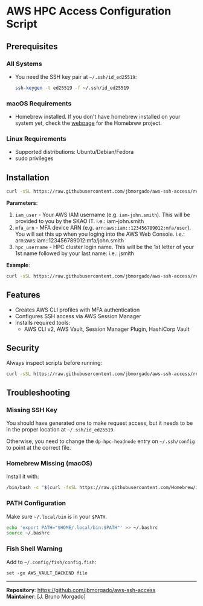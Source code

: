 # AWS HPC Access Configuration Script

## Prerequisites

### All Systems
- You need the SSH key pair at `~/.ssh/id_ed25519`:
  ```bash
  ssh-keygen -t ed25519 -f ~/.ssh/id_ed25519
  ```

### macOS Requirements
- Homebrew installed. If you don't have homebrew installed on your system yet, check the [webpage](https://brew.sh/) for the Homebrew project.

### Linux Requirements
- Supported distributions: Ubuntu/Debian/Fedora
- sudo privileges

## Installation
```bash
curl -sSL https://raw.githubusercontent.com/jbmorgado/aws-ssh-access/refs/heads/master/installer.sh | bash -s -- <iam_user> <mfa_arn> <hpc_username>
```

**Parameters**:
1. `iam_user` - Your AWS IAM username (e.g. `iam-john.smith`). This will be provided to you by the SKAO IT. i.e.: iam-john.smith
2. `mfa_arn` - MFA device ARN (e.g. `arn:aws:iam::123456789012:mfa/user`). You will set this up when you loging into the AWS Web Console. i.e.: arn:aws:iam::123456789012:mfa/john.smith
3. `hpc_username` - HPC cluster login name. This will be the 1st letter of your 1st name followed by your last name: i.e.: jsmith

**Example**:
```bash
curl -sSL https://raw.githubusercontent.com/jbmorgado/aws-ssh-access/refs/heads/master/installer.sh | bash -s -- iam-john.smith arn:aws:iam::123456789012:mfa/john.smith jsmith
```

## Features
- Creates AWS CLI profiles with MFA authentication
- Configures SSH access via AWS Session Manager
- Installs required tools:
  - AWS CLI v2, AWS Vault, Session Manager Plugin, HashiCorp Vault

## Security
Always inspect scripts before running:
```bash
curl -sSL https://raw.githubusercontent.com/jbmorgado/aws-ssh-access/refs/heads/master/installer.sh
```

## Troubleshooting

### Missing SSH Key
You should have generated one to make request access, but it needs to be in the proper location at `~/.ssh/id_ed25519`.

Otherwise, you need to change the `dp-hpc-headnode` entry on `~/.ssh/config` to point at the correct file.

### Homebrew Missing (macOS)
Install it with: 
```bash
/bin/bash -c "$(curl -fsSL https://raw.githubusercontent.com/Homebrew/install/HEAD/install.sh)"
```

### PATH Configuration
Make sure `~/.local/bin` is in your `$PATH`.
```bash
echo 'export PATH="$HOME/.local/bin:$PATH"' >> ~/.bashrc
source ~/.bashrc
```

### Fish Shell Warning
Add to `~/.config/fish/config.fish`:
```fish
set -gx AWS_VAULT_BACKEND file
```

---

**Repository**: https://github.com/jbmorgado/aws-ssh-access  
**Maintainer**: [J. Bruno Morgado]